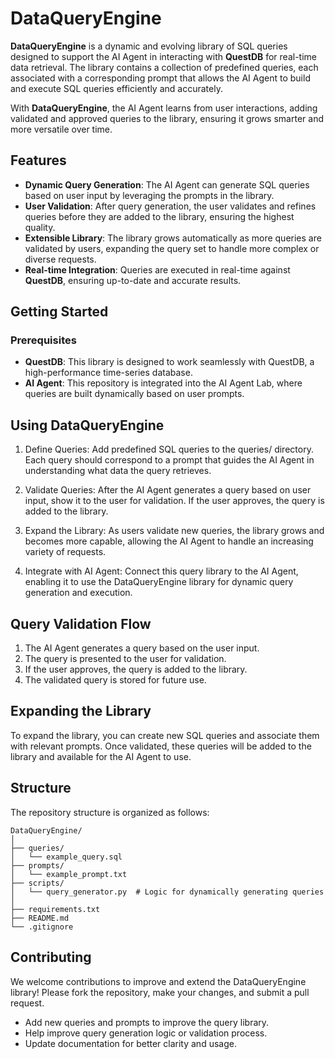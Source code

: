# DataQueryEngine

**DataQueryEngine** is a dynamic and evolving library of SQL queries designed to support the AI Agent in interacting with **QuestDB** for real-time data retrieval. The library contains a collection of predefined queries, each associated with a corresponding prompt that allows the AI Agent to build and execute SQL queries efficiently and accurately.

With **DataQueryEngine**, the AI Agent learns from user interactions, adding validated and approved queries to the library, ensuring it grows smarter and more versatile over time.

## Features

- **Dynamic Query Generation**: The AI Agent can generate SQL queries based on user input by leveraging the prompts in the library.
- **User Validation**: After query generation, the user validates and refines queries before they are added to the library, ensuring the highest quality.
- **Extensible Library**: The library grows automatically as more queries are validated by users, expanding the query set to handle more complex or diverse requests.
- **Real-time Integration**: Queries are executed in real-time against **QuestDB**, ensuring up-to-date and accurate results.

## Getting Started

### Prerequisites

- **QuestDB**: This library is designed to work seamlessly with QuestDB, a high-performance time-series database.
- **AI Agent**: This repository is integrated into the AI Agent Lab, where queries are built dynamically based on user prompts.



## Using DataQueryEngine

1. Define Queries: Add predefined SQL queries to the queries/ directory. Each query should correspond to a prompt that guides the AI Agent in understanding what data the query retrieves.

2. Validate Queries: After the AI Agent generates a query based on user input, show it to the user for validation. If the user approves, the query is added to the library.

3. Expand the Library: As users validate new queries, the library grows and becomes more capable, allowing the AI Agent to handle an increasing variety of requests.

4. Integrate with AI Agent: Connect this query library to the AI Agent, enabling it to use the DataQueryEngine library for dynamic query generation and execution.


## Query Validation Flow

1. The AI Agent generates a query based on the user input.
2. The query is presented to the user for validation.
3. If the user approves, the query is added to the library.
4. The validated query is stored for future use.


## Expanding the Library
To expand the library, you can create new SQL queries and associate them with relevant prompts. Once validated, these queries will be added to the library and available for the AI Agent to use.

## Structure
The repository structure is organized as follows:
```
DataQueryEngine/
│
├── queries/
│   └── example_query.sql
├── prompts/
│   └── example_prompt.txt
├── scripts/
│   └── query_generator.py  # Logic for dynamically generating queries
│
├── requirements.txt
├── README.md
└── .gitignore
```

## Contributing

We welcome contributions to improve and extend the DataQueryEngine library! Please fork the repository, make your changes, and submit a pull request.

- Add new queries and prompts to improve the query library.
- Help improve query generation logic or validation process.
- Update documentation for better clarity and usage.